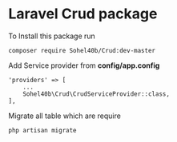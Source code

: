 # Laravel Crud package

To Install this package run

    composer require Sohel40b/Crud:dev-master

Add Service provider from <b>config/app.config</b>

    'providers' => [
        ...
        Sohel40b\Crud\CrudServiceProvider::class,
    ],

Migrate all table which are require

    php artisan migrate

